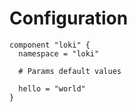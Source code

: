 # Configuration

```hcl
component "loki" {
  namespace = "loki"

  # Params default values

  hello = "world"
}
```
